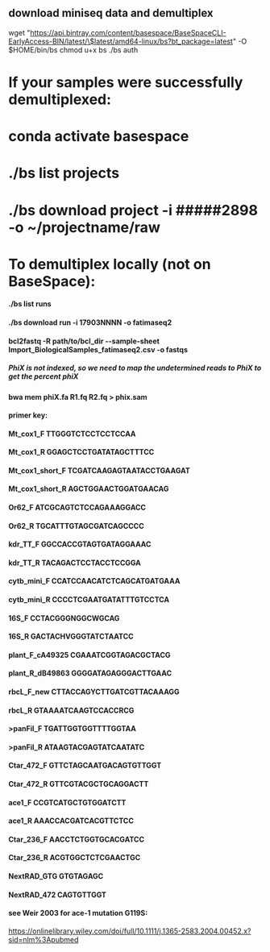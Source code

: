 ## download miniseq data and demultiplex
wget "https://api.bintray.com/content/basespace/BaseSpaceCLI-EarlyAccess-BIN/latest/\$latest/amd64-linux/bs?bt_package=latest" -O $HOME/bin/bs
chmod u+x bs
./bs auth
# If your samples were successfully demultiplexed:
# conda activate basespace
# ./bs list projects
# ./bs download project -i #####2898 -o ~/projectname/raw
# To demultiplex locally (not on BaseSpace):
#### ./bs list runs
#### ./bs download run -i 17903NNNN -o fatimaseq2
#### 
#### bcl2fastq -R path/to/bcl_dir --sample-sheet Import_BiologicalSamples_fatimaseq2.csv -o fastqs
#### 
##### PhiX is not indexed, so we need to map the undetermined reads to PhiX to get the percent phiX
#### bwa mem phiX.fa R1.fq R2.fq > phix.sam


#### primer key:
#### Mt_cox1_F	TTGGGTCTCCTCCTCCAA
#### Mt_cox1_R	GGAGCTCCTGATATAGCTTTCC
#### Mt_cox1_short_F	TCGATCAAGAGTAATACCTGAAGAT
#### Mt_cox1_short_R	AGCTGGAACTGGATGAACAG
#### Or62_F	ATCGCAGTCTCCAGAAAGGACC
#### Or62_R	TGCATTTGTAGCGATCAGCCCC
#### kdr_TT_F	GGCCACCGTAGTGATAGGAAAC
#### kdr_TT_R	TACAGACTCCTACCTCCGGA
#### cytb_mini_F	CCATCCAACATCTCAGCATGATGAAA
#### cytb_mini_R	CCCCTCGAATGATATTTGTCCTCA
#### 16S_F	CCTACGGGNGGCWGCAG
#### 16S_R	GACTACHVGGGTATCTAATCC
#### plant_F_cA49325	CGAAATCGGTAGACGCTACG
#### plant_R_dB49863	GGGGATAGAGGGACTTGAAC
#### rbcL_F_new	CTTACCAGYCTTGATCGTTACAAAGG
#### rbcL_R	GTAAAATCAAGTCCACCRCG
#### >panFil_F	TGATTGGTGGTTTTGGTAA
#### >panFil_R	ATAAGTACGAGTATCAATATC
#### Ctar_472_F	GTTCTAGCAATGACAGTGTTGGT
#### Ctar_472_R	GTTCGTACGCTGCAGGACTT
#### ace1_F	CCGTCATGCTGTGGATCTT
#### ace1_R	AAACCACGATCACGTTCTCC
#### Ctar_236_F	AACCTCTGGTGCACGATCC
#### Ctar_236_R	ACGTGGCTCTCGAACTGC
#### NextRAD_GTG	GTGTAGAGC
#### NextRAD_472	CAGTGTTGGT

#### see Weir 2003 for ace-1 mutation G119S:
https://onlinelibrary.wiley.com/doi/full/10.1111/j.1365-2583.2004.00452.x?sid=nlm%3Apubmed
